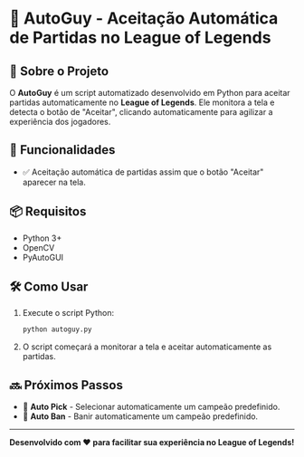 # 🤖 AutoGuy - Aceitação Automática de Partidas no League of Legends

## 📌 Sobre o Projeto
O **AutoGuy** é um script automatizado desenvolvido em Python para aceitar partidas automaticamente no **League of Legends**. Ele monitora a tela e detecta o botão de "Aceitar", clicando automaticamente para agilizar a experiência dos jogadores.

## 🚀 Funcionalidades
- ✅ Aceitação automática de partidas assim que o botão "Aceitar" aparecer na tela.

## 📦 Requisitos
- Python 3+
- OpenCV
- PyAutoGUI

## 🛠️ Como Usar
1. Execute o script Python:
   ```sh
   python autoguy.py
   ```
2. O script começará a monitorar a tela e aceitar automaticamente as partidas.

## 🔜 Próximos Passos
- 🎯 **Auto Pick** - Selecionar automaticamente um campeão predefinido.
- 🚫 **Auto Ban** - Banir automaticamente um campeão predefinido.

---
**Desenvolvido com ❤️ para facilitar sua experiência no League of Legends!**
